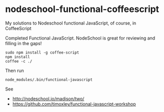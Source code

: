 # nodeschool-functional-coffeescript
My solutions to Nodeschool functional JavaScript, of course, in CoffeeScript

Completed Functional JavaScript. NodeSchool is great for reviewing and filling in the gaps!

```
sudo npm install -g coffee-script
npm install
coffee -c ./
```
Then run
```
node_modules/.bin/functional-javascript
```

See 

* http://nodeschool.io/madison/two/
* https://github.com/timoxley/functional-javascript-workshop
